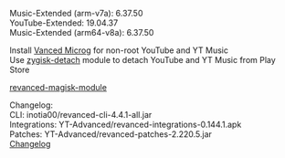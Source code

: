 Music-Extended (arm-v7a): 6.37.50  
YouTube-Extended: 19.04.37  
Music-Extended (arm64-v8a): 6.37.50  

Install [Vanced Microg](https://github.com/TeamVanced/VancedMicroG/releases) for non-root YouTube and YT Music  
Use [zygisk-detach](https://github.com/j-hc/zygisk-detach) module to detach YouTube and YT Music from Play Store  

[revanced-magisk-module](https://github.com/j-hc/revanced-magisk-module)  

Changelog:  
CLI: inotia00/revanced-cli-4.4.1-all.jar  
Integrations: YT-Advanced/revanced-integrations-0.144.1.apk  
Patches: YT-Advanced/revanced-patches-2.220.5.jar  
[Changelog](https://github.com/YT-Advanced/ReX-patches/releases/tag/v2.220.5)  
